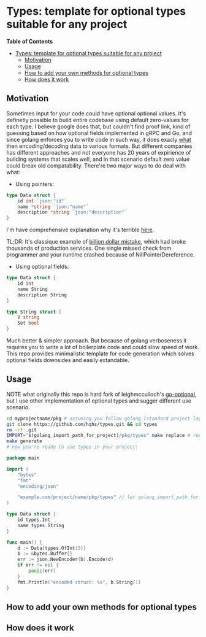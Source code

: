 Types: template for optional types suitable for any project
===

<!-- markdown-toc start - Don't edit this section. Run M-x markdown-toc-refresh-toc -->
**Table of Contents**

- [Types: template for optional types suitable for any project](#types-template-for-optional-types-suitable-for-any-project)
    - [Motivation](#motivation)
    - [Usage](#usage)
    - [How to add your own methods for optional types](#how-to-add-your-own-methods-for-optional-types)
    - [How does it work](#how-does-it-work)

<!-- markdown-toc end -->


## Motivation

Sometimes input for your code could have optional optional values. It's
definetly possible to build entire codebase using default zero-values for each
type. I believe google does that, but couldn't find proof link, kind of guessing
based on how optional fields implemented in gRPC and Go, and since golang enforces you to
write code in such way, it does exacly [what](https://golang.org/pkg/encoding/json/#Marshal) then encoding/decoding data to
various formats. But different companies has different
approaches and not everyone has 20 years of expirience of building systems that
scales well, and in that scenario default zero value could break old
compatability. There're two major ways to do deal with what:

- Using pointers:

``` go
type Data struct {
    id int `json:"id"`
    name *string `json:"name"`
    description *string `josn:"description"`
}
```

I'm have comprehensive explanation why it's terrible [here](https://hqhs.github.io/blog/2019/optional-types-in-go-in-done-right/).

TL;DR: It's classique example of [billion dollar
mistake](https://en.wikipedia.org/w/index.php?title=Tony_Hoare&action=edit&section=3&editintro=Template:BLP_editintro),
which had broke thousands of production services. One single missed check from
programmer and your runtime crashed because of NillPointerDereference. 

- Using optional fields:

``` go
type Data struct {
    id int
    name String
    description String
}

type String struct {
    V string
    Set bool
}
```

Much better & simpler approach. But because of golang verboseness it requires
you to write a lot of boilerplate code and could slow speed of work. This repo
provides minimalistic template for code generation which solves optional fields
downsides and easily extandable.

## Usage

NOTE what originally this repo is hard fork of leighmcculloch's
[go-optional](https://github.com/leighmcculloch/go-optional), but I use other
implementation of optional types and sugger different use scenario.

``` sh
cd myprojectname/pkg # assuming you follow golang [standard project layout](https://github.com/golang-standards/project-layout)
git clone https://github.com/hqhs/types.git && cd types 
rm -rf .git
IMPORT="$(golang_import_path_for_project)/pkg/types" make replace # replace import path 
make generate
# now you're ready to use types in your project!
```

``` go
package main

import (
    "bytes"
    "fmt"
    "encoding/json"

    "example.com/project/name/pkg/types" // let golang_import_path_for_project be "example.com/project/name"
) 

type Data struct {
    id types.Int
    name types.String
}

func main() {
    d := Data{types.OfInt(3)}
    b := &bytes.Buffer{}
    err := json.NewEncoder(b).Encode(d)
    if err != nil {
        panic(err)
    }
    fmt.Println("encoded struct: %s", b.String())
}
```

## How to add your own methods for optional types


## How does it work




